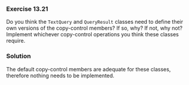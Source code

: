 ### Exercise 13.21

Do you think the `TextQuery` and `QueryResult` classes need to define their own
versions of the copy-control members? If so, why? If not, why not? Implement
whichever copy-control operations you think these classes require.

### Solution

The default copy-control members are adequate for these classes, therefore
nothing needs to be implemented.

